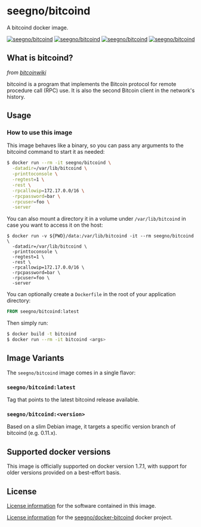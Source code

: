 # seegno/bitcoind

A bitcoind docker image.

[![seegno/bitcoind][docker-pulls-image]][docker-hub-url]
[![seegno/bitcoind][docker-stars-image]][docker-hub-url]
[![seegno/bitcoind][docker-size-image]][docker-hub-url]
[![seegno/bitcoind][docker-layers-image]][docker-hub-url]

## What is bitcoind?

*from [bitcoinwiki](https://en.bitcoin.it/wiki/Bitcoind)*

bitcoind is a program that implements the Bitcoin protocol for remote procedure call (RPC) use. It is also the second Bitcoin client in the network's history.

## Usage

### How to use this image

This image behaves like a binary, so you can pass any arguments to the bitcoind command to start it as needed:

```sh
$ docker run --rm -it seegno/bitcoind \
  -datadir=/var/lib/bitcoind \
  -printtoconsole \
  -regtest=1 \
  -rest \
  -rpcallowip=172.17.0.0/16 \
  -rpcpassword=bar \
  -rpcuser=foo \
  -server
```

You can also mount a directory it in a volume under `/var/lib/bitcoind` in case you want to access it on the host:

```
$ docker run -v ${PWD}/data:/var/lib/bitcoind -it --rm seegno/bitcoind \
  -datadir=/var/lib/bitcoind \
  -printtoconsole \
  -regtest=1 \
  -rest \
  -rpcallowip=172.17.0.0/16 \
  -rpcpassword=bar \
  -rpcuser=foo \
  -server
```

You can optionally create a `Dockerfile` in the root of your application directory:

```Dockerfile
FROM seegno/bitcoind:latest
```

Then simply run:

```sh
$ docker build -t bitcoind
$ docker run --rm -it bitcoind <args>
```

## Image Variants

The `seegno/bitcoind` image comes in a single flavor:

### `seegno/bitcoind:latest`

Tag that points to the latest bitcoind release available.

### `seegno/bitcoind:<version>`

Based on a slim Debian image, it targets a specific version branch of bitcoind (e.g. 0.11.x).

## Supported docker versions

This image is officially supported on docker version 1.7.1, with support for older versions provided on a best-effort basis.

## License

[License information](https://github.com/bitcoin/bitcoin/blob/master/COPYING) for the software contained in this image.

[License information](https://github.com/seegno/docker-bitcoind/blob/master/LICENSE) for the [seegno/docker-bitcoind](https://hub.docker.com/r/seegno/bitcoind) docker project.

[docker-hub-url]: https://hub.docker.com/r/seegno/bitcoind
[docker-layers-image]: https://img.shields.io/imagelayers/layers/seegno/bitcoind/latest.svg
[docker-pulls-image]: https://img.shields.io/docker/pulls/seegno/bitcoind.svg
[docker-size-image]: https://img.shields.io/imagelayers/image-size/seegno/bitcoind/latest.svg
[docker-stars-image]: https://img.shields.io/docker/stars/seegno/bitcoind.svg
